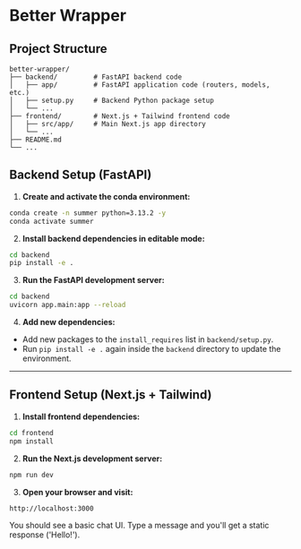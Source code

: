 # Better Wrapper

## Project Structure

```
better-wrapper/
├── backend/         # FastAPI backend code
│   ├── app/         # FastAPI application code (routers, models, etc.)
│   ├── setup.py     # Backend Python package setup
│   └── ...
├── frontend/        # Next.js + Tailwind frontend code
│   ├── src/app/     # Main Next.js app directory
│   └── ...
├── README.md
└── ...
```

## Backend Setup (FastAPI)

1. **Create and activate the conda environment:**

```bash
conda create -n summer python=3.13.2 -y
conda activate summer
```

2. **Install backend dependencies in editable mode:**

```bash
cd backend
pip install -e .
```

3. **Run the FastAPI development server:**

```bash
cd backend
uvicorn app.main:app --reload
```

4. **Add new dependencies:**

- Add new packages to the `install_requires` list in `backend/setup.py`.
- Run `pip install -e .` again inside the `backend` directory to update the environment.

---

## Frontend Setup (Next.js + Tailwind)

1. **Install frontend dependencies:**

```bash
cd frontend
npm install
```

2. **Run the Next.js development server:**

```bash
npm run dev
```

3. **Open your browser and visit:**

```
http://localhost:3000
```

You should see a basic chat UI. Type a message and you'll get a static response ('Hello!'). 